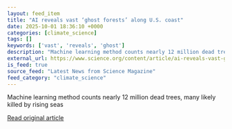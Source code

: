 ```yaml
---
layout: feed_item
title: "AI reveals vast ‘ghost forests’ along U.S. coast"
date: 2025-10-01 18:36:10 +0000
categories: [climate_science]
tags: []
keywords: ['vast', 'reveals', 'ghost']
description: "Machine learning method counts nearly 12 million dead trees, many likely killed by rising seas"
external_url: https://www.science.org/content/article/ai-reveals-vast-ghost-forests-along-u-s-coast
is_feed: true
source_feed: "Latest News from Science Magazine"
feed_category: "climate_science"
---
```


Machine learning method counts nearly 12 million dead trees, many likely killed by rising seas

[Read original article](https://www.science.org/content/article/ai-reveals-vast-ghost-forests-along-u-s-coast)
